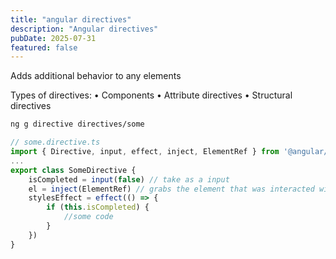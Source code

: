 ```yaml
---
title: "angular directives"
description: "Angular directives"
pubDate: 2025-07-31
featured: false
---
```


Adds additional behavior to any elements

Types of directives:
• Components
• Attribute directives
• Structural directives

```bash
ng g directive directives/some
```

```ts
// some.directive.ts
import { Directive, input, effect, inject, ElementRef } from '@angular/core';
...
export class SomeDirective {
    isCompleted = input(false) // take as a input
    el = inject(ElementRef) // grabs the element that was interacted with
    stylesEffect = effect(() => {
        if (this.isCompleted) {
            //some code
        }
    })
}